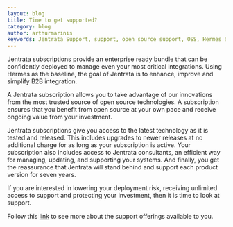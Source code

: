 ```yaml
---
layout: blog
title: Time to get supported?
category: blog
author: arthurmarinis
keywords: Jentrata Support, support, open source support, OSS, Hermes Support
---
```


Jentrata subscriptions provide an enterprise ready bundle that can be confidently deployed to manage even your most critical integrations. Using Hermes as the baseline, the goal of Jentrata is to enhance, improve and simplify B2B integration.

A Jentrata subscription allows you to take advantage of our innovations from the most trusted source of open source technologies. A subscription ensures that you benefit from open source at your own pace and receive ongoing value from your investment.

Jentrata subscriptions give you access to the latest technology as it is tested and released. This includes upgrades to newer releases at no additional charge for as long as your subscription is active. Your subscription also includes access to Jentrata consultants, an efficient way for managing, updating, and supporting your systems. And finally, you get the reassurance that Jentrata will stand behind and support each product version for seven years.

If you are interested in lowering your deployment risk, receiving unlimited access to support and protecting your investment, then it is time to look at support.

Follow this [link](http://www.jentrata.com) to see more about the support offerings available to you.

